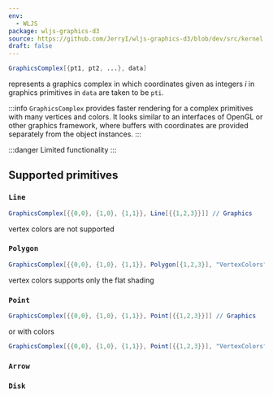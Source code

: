 ```yaml
---
env:
  - WLJS
package: wljs-graphics-d3
source: https://github.com/JerryI/wljs-graphics-d3/blob/dev/src/kernel.js
draft: false
---
```

```mathematica
GraphicsComplex[{pt1, pt2, ...}, data]
```

represents a graphics complex in which coordinates given as integers $i$ in graphics primitives in `data` are taken to be `pti`.

:::info
`GraphicsComplex` provides faster rendering for a complex primitives with many vertices and colors. It looks similar to an interfaces of OpenGL or other graphics framework, where buffers with coordinates are provided separately from the object instances.
:::

:::danger
Limited functionality
:::

## Supported primitives
### `Line`

```mathematica
GraphicsComplex[{{0,0}, {1,0}, {1,1}}, Line[{{1,2,3}}]] // Graphics
```

vertex colors are not supported

### `Polygon`

```mathematica
GraphicsComplex[{{0,0}, {1,0}, {1,1}}, Polygon[{1,2,3}], "VertexColors"->{{1,1,0}, {0,1,1}, {0,1,1}}] // Graphics
```

vertex colors supports only the flat shading

### `Point`

```mathematica
GraphicsComplex[{{0,0}, {1,0}, {1,1}}, Point[{{1,2,3}}]] // Graphics
```

or with colors

```mathematica
GraphicsComplex[{{0,0}, {1,0}, {1,1}}, Point[{{1,2,3}}], "VertexColors"->{{1,0,0}, {0,1,0}, {0,0,1}}] // Graphics
```

### `Arrow`

### `Disk`

